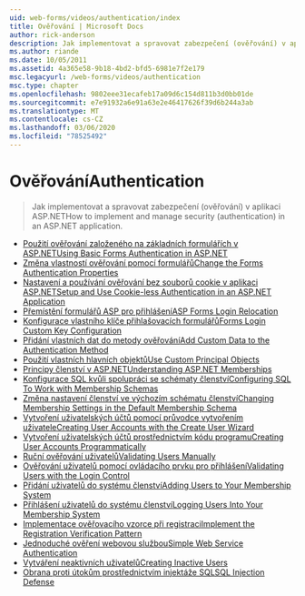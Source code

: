 ```yaml
---
uid: web-forms/videos/authentication/index
title: Ověřování | Microsoft Docs
author: rick-anderson
description: Jak implementovat a spravovat zabezpečení (ověřování) v aplikaci ASP.NET
ms.author: riande
ms.date: 10/05/2011
ms.assetid: 4a365e58-9b18-4bd2-bfd5-6981e7f2e179
msc.legacyurl: /web-forms/videos/authentication
msc.type: chapter
ms.openlocfilehash: 9802eee31ecafeb17a09d6c154d811b3d0bb01de
ms.sourcegitcommit: e7e91932a6e91a63e2e46417626f39d6b244a3ab
ms.translationtype: MT
ms.contentlocale: cs-CZ
ms.lasthandoff: 03/06/2020
ms.locfileid: "78525492"
---
```

# <a name="authentication"></a><span data-ttu-id="09cf5-103">Ověřování</span><span class="sxs-lookup"><span data-stu-id="09cf5-103">Authentication</span></span>

> <span data-ttu-id="09cf5-104">Jak implementovat a spravovat zabezpečení (ověřování) v aplikaci ASP.NET</span><span class="sxs-lookup"><span data-stu-id="09cf5-104">How to implement and manage security (authentication) in an ASP.NET application.</span></span>

- [<span data-ttu-id="09cf5-105">Použití ověřování založeného na základních formulářích v ASP.NET</span><span class="sxs-lookup"><span data-stu-id="09cf5-105">Using Basic Forms Authentication in ASP.NET</span></span>](using-basic-forms-authentication-in-aspnet.md)
- [<span data-ttu-id="09cf5-106">Změna vlastností ověřování pomocí formulářů</span><span class="sxs-lookup"><span data-stu-id="09cf5-106">Change the Forms Authentication Properties</span></span>](how-to-change-the-forms-authentication-properties.md)
- [<span data-ttu-id="09cf5-107">Nastavení a používání ověřování bez souborů cookie v aplikaci ASP.NET</span><span class="sxs-lookup"><span data-stu-id="09cf5-107">Setup and Use Cookie-less Authentication in an ASP.NET Application</span></span>](how-to-setup-and-use-cookie-less-authentication-in-an-aspnet-application.md)
- [<span data-ttu-id="09cf5-108">Přemístění formulářů ASP pro přihlášení</span><span class="sxs-lookup"><span data-stu-id="09cf5-108">ASP Forms Login Relocation</span></span>](asp-forms-login-relocation.md)
- [<span data-ttu-id="09cf5-109">Konfigurace vlastního klíče přihlašovacích formulářů</span><span class="sxs-lookup"><span data-stu-id="09cf5-109">Forms Login Custom Key Configuration</span></span>](forms-login-custom-key-configuration.md)
- [<span data-ttu-id="09cf5-110">Přidání vlastních dat do metody ověřování</span><span class="sxs-lookup"><span data-stu-id="09cf5-110">Add Custom Data to the Authentication Method</span></span>](add-custom-data-to-the-authentication-method.md)
- [<span data-ttu-id="09cf5-111">Použití vlastních hlavních objektů</span><span class="sxs-lookup"><span data-stu-id="09cf5-111">Use Custom Principal Objects</span></span>](use-custom-principal-objects.md)
- [<span data-ttu-id="09cf5-112">Principy členství v ASP.NET</span><span class="sxs-lookup"><span data-stu-id="09cf5-112">Understanding ASP.NET Memberships</span></span>](understanding-aspnet-memberships.md)
- [<span data-ttu-id="09cf5-113">Konfigurace SQL kvůli spolupráci se schématy členství</span><span class="sxs-lookup"><span data-stu-id="09cf5-113">Configuring SQL To Work with Membership Schemas</span></span>](configuring-sql-to-work-with-membership-schemas.md)
- [<span data-ttu-id="09cf5-114">Změna nastavení členství ve výchozím schématu členství</span><span class="sxs-lookup"><span data-stu-id="09cf5-114">Changing Membership Settings in the Default Membership Schema</span></span>](changing-membership-settings-in-the-default-membership-schema.md)
- [<span data-ttu-id="09cf5-115">Vytvoření uživatelských účtů pomocí průvodce vytvořením uživatele</span><span class="sxs-lookup"><span data-stu-id="09cf5-115">Creating User Accounts with the Create User Wizard</span></span>](creating-user-accounts-with-the-create-user-wizard.md)
- [<span data-ttu-id="09cf5-116">Vytvoření uživatelských účtů prostřednictvím kódu programu</span><span class="sxs-lookup"><span data-stu-id="09cf5-116">Creating User Accounts Programmatically</span></span>](creating-user-accounts-programmatically.md)
- [<span data-ttu-id="09cf5-117">Ruční ověřování uživatelů</span><span class="sxs-lookup"><span data-stu-id="09cf5-117">Validating Users Manually</span></span>](validating-users-manually.md)
- [<span data-ttu-id="09cf5-118">Ověřování uživatelů pomocí ovládacího prvku pro přihlášení</span><span class="sxs-lookup"><span data-stu-id="09cf5-118">Validating Users with the Login Control</span></span>](validating-users-with-the-login-control.md)
- [<span data-ttu-id="09cf5-119">Přidání uživatelů do systému členství</span><span class="sxs-lookup"><span data-stu-id="09cf5-119">Adding Users to Your Membership System</span></span>](adding-users-to-your-membership-system.md)
- [<span data-ttu-id="09cf5-120">Přihlášení uživatelů do systému členství</span><span class="sxs-lookup"><span data-stu-id="09cf5-120">Logging Users Into Your Membership System</span></span>](logging-users-into-your-membership-system.md)
- [<span data-ttu-id="09cf5-121">Implementace ověřovacího vzorce při registraci</span><span class="sxs-lookup"><span data-stu-id="09cf5-121">Implement the Registration Verification Pattern</span></span>](implement-the-registration-verification-pattern.md)
- [<span data-ttu-id="09cf5-122">Jednoduché ověření webovou službou</span><span class="sxs-lookup"><span data-stu-id="09cf5-122">Simple Web Service Authentication</span></span>](simple-web-service-authentication.md)
- [<span data-ttu-id="09cf5-123">Vytváření neaktivních uživatelů</span><span class="sxs-lookup"><span data-stu-id="09cf5-123">Creating Inactive Users</span></span>](creating-inactive-users.md)
- [<span data-ttu-id="09cf5-124">Obrana proti útokům prostřednictvím injektáže SQL</span><span class="sxs-lookup"><span data-stu-id="09cf5-124">SQL Injection Defense</span></span>](sql-injection-defense.md)
